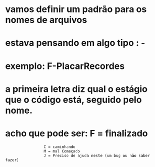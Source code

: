 # vamos definir um padrão para os nomes de arquivos 
# estava pensando em algo tipo : <estagio>-<nome>
# exemplo: F-PlacarRecordes 
# a primeira letra diz qual o estágio que o código está, seguido pelo nome.
# acho que pode ser: F = finalizado
                     C = caminhando 
                     M = mal Começado 
                     J = Preciso de ajuda neste (um bug ou não saber fazer)
  
